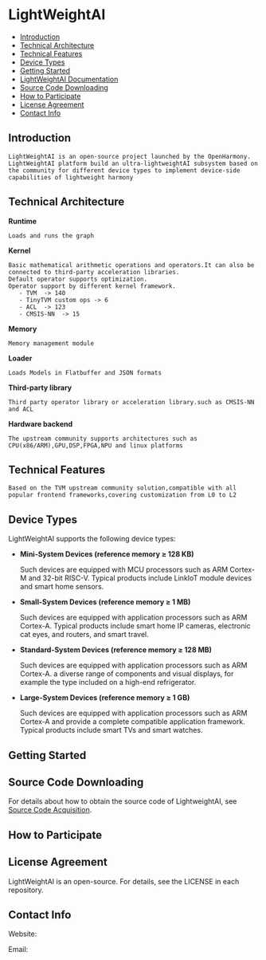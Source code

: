 # LightWeightAI<a name="EN-US_TOPIC_0000001064024128"></a>

-   [Introduction](#section1270210396435)
-   [Technical Architecture](#section2502124574318)
-   [Technical Features](#section12212842173518)
-   [Device Types](#section145241459142416)
-   [Getting Started](#section44681652104210)
-   [LightWeightAI Documentation](#section21031470109)
-   [Source Code Downloading](#section39011923144212)
-   [How to Participate](#section19611528174215)
-   [License Agreement](#section1245517472115)
-   [Contact Info](#section61728335424)

## Introduction<a name="section1270210396435"></a>
    LightWeightAI is an open-source project launched by the OpenHarmony.
    LightWeightAI platform build an ultra-lightweightAI subsystem based on the community for different device types to implement device-side capabilities of lightweight harmony

## Technical Architecture<a name="section2502124574318"></a>

**Runtime**

    Loads and runs the graph

**Kernel**

    Basic mathematical arithmetic operations and operators.It can also be connected to third-party acceleration libraries.
    Default operator supports optimization.
    Operator support by different kernel framework.
       - TVM  -> 140
       - TinyTVM custom ops -> 6
       - ACL  -> 123
       - CMSIS-NN  -> 15

**Memory**

    Memory management module

**Loader**

    Loads Models in Flatbuffer and JSON formats

**Third-party library**

    Third party operator library or acceleration library.such as CMSIS-NN and ACL

**Hardware backend**

    The upstream community supports architectures such as CPU(x86/ARM),GPU,DSP,FPGA,NPU and linux platforms


## Technical Features<a name="section12212842173518"></a>
    Based on the TVM upstream community solution,compatible with all popular frontend frameworks,covering customization from L0 to L2



## Device Types<a name="section145241459142416"></a>

LightWeightAI supports the following device types:

-   **Mini-System Devices \(reference memory ≥ 128 KB\)**

    Such devices are equipped with MCU processors such as ARM Cortex-M and 32-bit RISC-V. Typical products include LinkIoT module devices and smart home sensors.

-   **Small-System Devices \(reference memory ≥ 1 MB\)**

    Such devices are equipped with application processors such as ARM Cortex-A. Typical products include smart home IP cameras, electronic cat eyes, and routers, and smart travel.


-   **Standard-System Devices \(reference memory ≥ 128 MB\)**

    Such devices are equipped with application processors such as ARM Cortex-A.  a diverse range of components and visual displays, for example the type included on a high-end refrigerator.

-   **Large-System Devices \(reference memory ≥ 1 GB\)**

    Such devices are equipped with application processors such as ARM Cortex-A and provide a complete compatible application framework. Typical products include smart TVs and smart watches.


## Getting Started<a name="section44681652104210"></a>



## Source Code Downloading<a name="section39011923144212"></a>

For details about how to obtain the source code of LightweightAI, see  [Source Code Acquisition](https://gitee.com/openharmony/docs/).

## How to Participate<a name="section19611528174215"></a>


## License Agreement<a name="section1245517472115"></a>

LightWeightAI is an open-source. For details, see the LICENSE in each repository.

## Contact Info<a name="section61728335424"></a>

Website:



Email:



